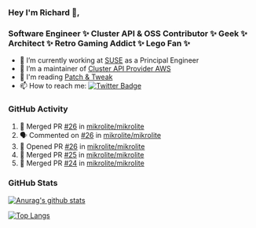 ### Hey I'm Richard 👋, 

<h3 align="left">Software Engineer ✨ Cluster API & OSS Contributor ✨ Geek ✨ Architect ✨ Retro Gaming Addict ✨ Lego Fan ✨</h3>

- 🔭 I’m currently working at [SUSE](https://www.suse.com/) as a Principal Engineer
- 👯 I’m a maintainer of [Cluster API Provider AWS](https://github.com/kubernetes-sigs/cluster-api-provider-aws)
- 💬 I'm reading [Patch & Tweak](https://bjooks.com/products/patch-tweak-exploring-modular-synthesis)
- 📫 How to reach me: [![Twitter Badge](https://img.shields.io/badge/-@fruit_case-00acee?style=flat&logo=Twitter&logoColor=white)](https://twitter.com/intent/follow?screen_name=fruit_case "Follow on Twitter")

### GitHub Activity 

<!--START_SECTION:activity-->
1. 🎉 Merged PR [#26](https://github.com/mikrolite/mikrolite/pull/26) in [mikrolite/mikrolite](https://github.com/mikrolite/mikrolite)
2. 🗣 Commented on [#26](https://github.com/mikrolite/mikrolite/pull/26#issuecomment-1804834562) in [mikrolite/mikrolite](https://github.com/mikrolite/mikrolite)
3. 💪 Opened PR [#26](https://github.com/mikrolite/mikrolite/pull/26) in [mikrolite/mikrolite](https://github.com/mikrolite/mikrolite)
4. 🎉 Merged PR [#25](https://github.com/mikrolite/mikrolite/pull/25) in [mikrolite/mikrolite](https://github.com/mikrolite/mikrolite)
5. 🎉 Merged PR [#24](https://github.com/mikrolite/mikrolite/pull/24) in [mikrolite/mikrolite](https://github.com/mikrolite/mikrolite)
<!--END_SECTION:activity-->

### GitHub Stats

[![Anurag's github stats](https://github-readme-stats.vercel.app/api?username=richardcase&count_private=true&show_icons=true)](https://github.com/anuraghazra/github-readme-stats)

[![Top Langs](https://github-readme-stats.vercel.app/api/top-langs/?username=richardcase&hide=html&layout=compact)](https://github.com/anuraghazra/github-readme-stats)
